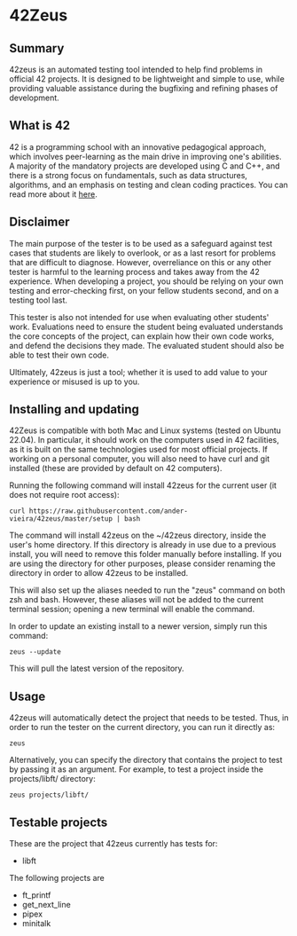 # 42Zeus

## Summary

42zeus is an automated testing tool intended to help find problems in official 42 projects. It is designed to be lightweight and simple to use, while providing valuable assistance during the bugfixing and refining phases of development.

## What is 42

42 is a programming school with an innovative pedagogical approach, which involves peer-learning as the main drive in improving one's abilities.
A majority of the mandatory projects are developed using C and C++, and there is a strong focus on fundamentals, such as data structures, algorithms, and an emphasis on testing and clean coding practices.
You can read more about it [here](https://42.fr/en/homepage).

## Disclaimer

The main purpose of the tester is to be used as a safeguard against test cases that students are likely to overlook, or as a last resort for problems that are difficult to diagnose. However, overreliance on this or any other tester is harmful to the learning process and takes away from the 42 experience. When developing a project, you should be relying on your own testing and error-checking first, on your fellow students second, and on a testing tool last.

This tester is also not intended for use when evaluating other students' work. Evaluations need to ensure the student being evaluated understands the core concepts of the project, can explain how their own code works, and defend the decisions they made. The evaluated student should also be able to test their own code.

Ultimately, 42zeus is just a tool; whether it is used to add value to your experience or misused is up to you.

## Installing and updating

42Zeus is compatible with both Mac and Linux systems (tested on Ubuntu 22.04). In particular, it should work on the computers used in 42 facilities, as it is built on the same technologies used for most official projects. If working on a personal computer, you will also need to have curl and git installed (these are provided by default on 42 computers).

Running the following command will install 42zeus for the current user (it does not require root access):

	curl https://raw.githubusercontent.com/ander-vieira/42zeus/master/setup | bash

The command will install 42zeus on the ~/42zeus directory, inside the user's home directory. If this directory is already in use due to a previous install, you will need to remove this folder manually before installing. If you are using the directory for other purposes, please consider renaming the directory in order to allow 42zeus to be installed.

This will also set up the aliases needed to run the "zeus" command on both zsh and bash. However, these aliases will not be added to the current terminal session; opening a new terminal will enable the command.

In order to update an existing install to a newer version, simply run this command:

	zeus --update

This will pull the latest version of the repository.

## Usage

42zeus will automatically detect the project that needs to be tested. Thus, in order to run the tester on the current directory, you can run it directly as:

	zeus

Alternatively, you can specify the directory that contains the project to test by passing it as an argument. For example, to test a project inside the projects/libft/ directory:

	zeus projects/libft/

## Testable projects

These are the project that 42zeus currently has tests for:

- libft

The following projects are 

- ft_printf
- get_next_line
- pipex
- minitalk